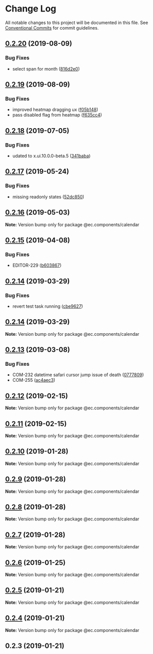 # Change Log

All notable changes to this project will be documented in this file.
See [Conventional Commits](https://conventionalcommits.org) for commit guidelines.

## [0.2.20](https://github.com/entrecode/ec.components/compare/@ec.components/calendar@0.2.19...@ec.components/calendar@0.2.20) (2019-08-09)


### Bug Fixes

* select span for month ([816d2e0](https://github.com/entrecode/ec.components/commit/816d2e0))





## [0.2.19](https://github.com/entrecode/ec.components/compare/@ec.components/calendar@0.2.18...@ec.components/calendar@0.2.19) (2019-08-09)


### Bug Fixes

* improved heatmap dragging ux ([f05b148](https://github.com/entrecode/ec.components/commit/f05b148))
* pass disabled flag from heatmap ([f635cc4](https://github.com/entrecode/ec.components/commit/f635cc4))





## [0.2.18](https://github.com/entrecode/ec.components/compare/@ec.components/calendar@0.2.17...@ec.components/calendar@0.2.18) (2019-07-05)


### Bug Fixes

* udated to x.ui.10.0.0-beta.5 ([341baba](https://github.com/entrecode/ec.components/commit/341baba))





## [0.2.17](https://github.com/entrecode/ec.components/compare/@ec.components/calendar@0.2.16...@ec.components/calendar@0.2.17) (2019-05-24)


### Bug Fixes

* missing readonly states ([52dc850](https://github.com/entrecode/ec.components/commit/52dc850))





## [0.2.16](https://github.com/entrecode/ec.components/compare/@ec.components/calendar@0.2.15...@ec.components/calendar@0.2.16) (2019-05-03)

**Note:** Version bump only for package @ec.components/calendar





## [0.2.15](https://github.com/entrecode/ec.components/compare/@ec.components/calendar@0.2.14...@ec.components/calendar@0.2.15) (2019-04-08)


### Bug Fixes

* EDITOR-229 ([b603867](https://github.com/entrecode/ec.components/commit/b603867))





## [0.2.14](https://github.com/entrecode/ec.components/compare/@ec.components/calendar@0.2.13...@ec.components/calendar@0.2.14) (2019-03-29)


### Bug Fixes

* revert test task running ([cbe9627](https://github.com/entrecode/ec.components/commit/cbe9627))





## [0.2.14](https://github.com/entrecode/ec.components/compare/@ec.components/calendar@0.2.13...@ec.components/calendar@0.2.14) (2019-03-29)

**Note:** Version bump only for package @ec.components/calendar





## [0.2.13](https://github.com/entrecode/ec.components/compare/@ec.components/calendar@0.2.12...@ec.components/calendar@0.2.13) (2019-03-08)


### Bug Fixes

* COM-232 datetime safari cursor jump issue of death ([0777809](https://github.com/entrecode/ec.components/commit/0777809))
* COM-255 ([ac4aec3](https://github.com/entrecode/ec.components/commit/ac4aec3))





## [0.2.12](https://github.com/entrecode/ec.components/compare/@ec.components/calendar@0.2.11...@ec.components/calendar@0.2.12) (2019-02-15)

**Note:** Version bump only for package @ec.components/calendar





## [0.2.11](https://github.com/entrecode/ec.components/compare/@ec.components/calendar@0.2.10...@ec.components/calendar@0.2.11) (2019-02-15)

**Note:** Version bump only for package @ec.components/calendar





## [0.2.10](https://github.com/entrecode/ec.components/compare/@ec.components/calendar@0.2.9...@ec.components/calendar@0.2.10) (2019-01-28)

**Note:** Version bump only for package @ec.components/calendar





## [0.2.9](https://github.com/entrecode/ec.components/compare/@ec.components/calendar@0.2.8...@ec.components/calendar@0.2.9) (2019-01-28)

**Note:** Version bump only for package @ec.components/calendar





## [0.2.8](https://github.com/entrecode/ec.components/compare/@ec.components/calendar@0.2.7...@ec.components/calendar@0.2.8) (2019-01-28)

**Note:** Version bump only for package @ec.components/calendar





## [0.2.7](https://github.com/entrecode/ec.components/compare/@ec.components/calendar@0.2.6...@ec.components/calendar@0.2.7) (2019-01-28)

**Note:** Version bump only for package @ec.components/calendar





## [0.2.6](https://github.com/entrecode/ec.components/compare/@ec.components/calendar@0.2.5...@ec.components/calendar@0.2.6) (2019-01-25)

**Note:** Version bump only for package @ec.components/calendar





## [0.2.5](https://github.com/entrecode/ec.components/compare/@ec.components/calendar@0.2.4...@ec.components/calendar@0.2.5) (2019-01-21)

**Note:** Version bump only for package @ec.components/calendar





## [0.2.4](https://github.com/entrecode/ec.components/compare/@ec.components/calendar@0.2.3...@ec.components/calendar@0.2.4) (2019-01-21)

**Note:** Version bump only for package @ec.components/calendar





## 0.2.3 (2019-01-21)
